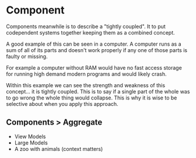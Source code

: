 # Component

Components meanwhile is to describe a "tightly coupled". It to put codependent systems together keeping them as a combined concept.

A good example of this can be seen in a computer. A computer runs as a sum of all of its parts and doesn't work properly if any one of those parts is faulty or missing.

For example a computer without RAM would have no fast access storage for running high demand modern programs and would likely crash.

Within this example we can see the strength and weakness of this concept... it is tightly coupled. This is to say if a single part of the whole was to go wrong the whole thing would collapse. This is why it is wise to be selective about when you apply this approach.

## Components > Aggregate

- View Models
- Large Models
- A zoo with animals (context matters)
